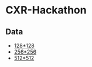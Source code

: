 # CXR-Hackathon

## Data

* [128*128](https://pandora.infn.it/public/f10e06)
* [256*256](https://pandora.infn.it/public/88b1cf)
* [512*512](https://pandora.infn.it/public/ced7f7)
